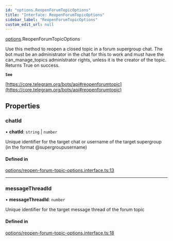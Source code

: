 ```yaml
---
id: "options.ReopenForumTopicOptions"
title: "Interface: ReopenForumTopicOptions"
sidebar_label: "ReopenForumTopicOptions"
custom_edit_url: null
---
```


[options](../modules/options.md).ReopenForumTopicOptions

Use this method to reopen a closed topic in a forum supergroup chat. The bot
must be an administrator in the chat for this to work and must have the
can_manage_topics administrator rights, unless it is the creator of the topic.
Returns True on success.

**`See`**

[https://core.telegram.org/bots/api#reopenforumtopic](https://core.telegram.org/bots/api#reopenforumtopic)

## Properties

### chatId

• **chatId**: `string` \| `number`

Unique identifier for the target chat or username of the target supergroup (in
the format @supergroupusername)

#### Defined in

[options/reopen-forum-topic-options.interface.ts:13](https://github.com/DeityLamb/telegramjs/blob/32b4cca/packages/common/lib/interfaces/options/reopen-forum-topic-options.interface.ts#L13)

___

### messageThreadId

• **messageThreadId**: `number`

Unique identifier for the target message thread of the forum topic

#### Defined in

[options/reopen-forum-topic-options.interface.ts:18](https://github.com/DeityLamb/telegramjs/blob/32b4cca/packages/common/lib/interfaces/options/reopen-forum-topic-options.interface.ts#L18)
